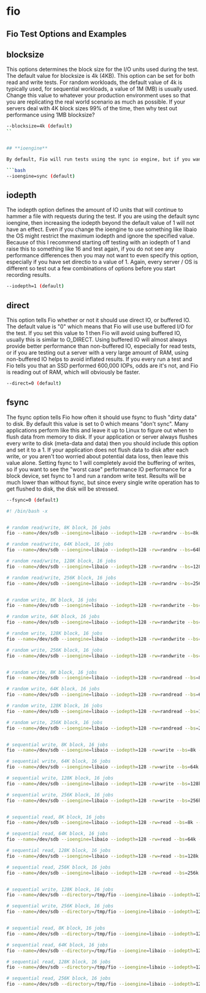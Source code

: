 # fio



## **Fio Test Options and Examples**


## **blocksize**

This options determines the block size for the I/O units used during the test. The default value for blocksize is 4k (4KB). This option can be set for both read and write tests. For random workloads, the default value of 4k is typically used, for sequential workloads, a value of 1M (MB) is usually used. Change this value to whatever your production environment uses so that you are replicating the real world scenario as much as possible. If your servers deal with 4K block sizes 99% of the time, then why test out performance using 1MB blocksize?

```bash
--blocksize=4k (default)
``


## **ioengine**

By default, Fio will run tests using the sync io engine, but if you want to change the engine used, you can. There are many different options you could change this value to, but on Linux the most common options are sync or libaio if the kernel supports it.

```bash
--ioengine=sync (default)
```


## **iodepth**

The iodepth option defines the amount of IO units that will continue to hammer a file with requests during the test. If you are using the default sync ioengine, then increasing the iodepth beyond the default value of 1 will not have an effect. Even if you change the ioengine to use something like libaio the OS might restrict the maximum iodepth and ignore the specified value. Because of this I recommend starting off testing with an iodepth of 1 and raise this to something like 16 and test again, if you do not see any performance differences then you may not want to even specify this option, especially if you have set directio to a value of 1. Again, every server / OS is different so test out a few combinations of options before you start recording results.

```bash
--iodepth=1 (default)
```


## **direct**

This option tells Fio whether or not it should use direct IO, or buffered IO. The default value is "0" which means that Fio will use use buffered I/O for the test. If you set this value to 1 then Fio will avoid using buffered IO, usually this is similar to O_DIRECT. Using buffered IO will almost always provide better performance than non-buffered IO, especially for read tests, or if you are testing out a server with a very large amount of RAM, using non-buffered IO helps to avoid inflated results. If you every run a test and Fio tells you that an SSD performed 600,000 IOPs, odds are it's not, and Fio is reading out of RAM, which will obviously be faster.

```bash
--direct=0 (default)
```


## **fsync**

The fsync option tells Fio how often it should use fsync to flush "dirty data" to disk. By default this value is set to 0 which means "don't sync". Many applications perform like this and leave it up to Linux to figure out when to flush data from memory to disk. If your application or server always flushes every write to disk (meta-data and data) then you should include this option and set it to a 1. If your application does not flush data to disk after each write, or you aren't too worried about potential data loss, then leave this value alone. Setting fsync to 1 will completely avoid the buffering of writes, so if you want to see the "worst case" performance IO performance for a block device, set fsync to 1 and run a random write test. Results will be much lower than without fsync, but since every single write operation has to get flushed to disk, the disk will be stressed.

```bash
--fsync=0 (default)
```

```bash
#! /bin/bash -x


# random read/write, 8K block, 16 jobs
fio --name=/dev/sdb --ioengine=libaio --iodepth=128 -rw=randrw --bs=8k --direct=1 --size=1G --numjobs=12 --runtime=30 --group_reporting

# random read/write, 64K block, 16 jobs
fio --name=/dev/sdb --ioengine=libaio --iodepth=128 -rw=randrw --bs=64k --direct=1 --size=1G --numjobs=12 --runtime=30 --group_reporting

# random read/write, 128K block, 16 jobs
fio --name=/dev/sdb --ioengine=libaio --iodepth=128 -rw=randrw --bs=128k --direct=1 --size=1G --numjobs=12 --runtime=30 --group_reporting

# random read/write, 256K block, 16 jobs
fio --name=/dev/sdb --ioengine=libaio --iodepth=128 -rw=randrw --bs=256k --direct=1 --size=1G --numjobs=12 --runtime=30 --group_reporting


# random write, 8K block, 16 jobs
fio --name=/dev/sdb --ioengine=libaio --iodepth=128 -rw=randwrite --bs=8k --direct=1 --size=1G --numjobs=12 --runtime=30 --group_reporting

# random write, 64K block, 16 jobs
fio --name=/dev/sdb --ioengine=libaio --iodepth=128 -rw=randwrite --bs=64k --direct=1 --size=1G --numjobs=12 --runtime=30 --group_reporting

# random write, 128K block, 16 jobs
fio --name=/dev/sdb --ioengine=libaio --iodepth=128 -rw=randwrite --bs=128k --direct=1 --size=1G --numjobs=12 --runtime=30 --group_reporting

# random write, 256K block, 16 jobs
fio --name=/dev/sdb --ioengine=libaio --iodepth=128 -rw=randwrite --bs=256k --direct=1 --size=1G --numjobs=12 --runtime=30 --group_reporting


# random write, 8K block, 16 jobs
fio --name=/dev/sdb --ioengine=libaio --iodepth=128 -rw=randread --bs=8k --direct=1 --size=1G --numjobs=12 --runtime=30 --group_reporting

# random write, 64K block, 16 jobs
fio --name=/dev/sdb --ioengine=libaio --iodepth=128 -rw=randread --bs=64k --direct=1 --size=1G --numjobs=12 --runtime=30 --group_reporting

# random write, 128K block, 16 jobs
fio --name=/dev/sdb --ioengine=libaio --iodepth=128 -rw=randread --bs=128k --direct=1 --size=1G --numjobs=12 --runtime=30 --group_reporting

# random write, 256K block, 16 jobs
fio --name=/dev/sdb --ioengine=libaio --iodepth=128 -rw=randread --bs=256k --direct=1 --size=1G --numjobs=12 --runtime=30 --group_reporting


# sequential write, 8K block, 16 jobs
fio --name=/dev/sdb --ioengine=libaio --iodepth=128 -rw=write --bs=8k --direct=1 --size=1G --numjobs=12 --runtime=30 --group_reporting

# sequential write, 64K block, 16 jobs
fio --name=/dev/sdb --ioengine=libaio --iodepth=128 -rw=write --bs=64k --direct=1 --size=1G --numjobs=12 --runtime=30 --group_reporting

# sequential write, 128K block, 16 jobs
fio --name=/dev/sdb --ioengine=libaio --iodepth=128 -rw=write --bs=128k --direct=1 --size=1G --numjobs=12 --runtime=30 --group_reporting

# sequential write, 256K block, 16 jobs
fio --name=/dev/sdb --ioengine=libaio --iodepth=128 -rw=write --bs=256k --direct=1 --size=1G --numjobs=12 --runtime=30 --group_reporting


# sequential read, 8K block, 16 jobs
fio --name=/dev/sdb --ioengine=libaio --iodepth=128 -rw=read --bs=8k --direct=1 --size=1G --numjobs=12 --runtime=30 --group_reporting

# sequential read, 64K block, 16 jobs
fio --name=/dev/sdb --ioengine=libaio --iodepth=128 -rw=read --bs=64k --direct=1 --size=1G --numjobs=12 --runtime=30 --group_reporting

# sequential read, 128K block, 16 jobs
fio --name=/dev/sdb --ioengine=libaio --iodepth=128 -rw=read --bs=128k --direct=1 --size=1G --numjobs=12 --runtime=30 --group_reporting

# sequential read, 256K block, 16 jobs
fio --name=/dev/sdb --ioengine=libaio --iodepth=128 -rw=read --bs=256k --direct=1 --size=1G --numjobs=12 --runtime=30 --group_reporting


# sequential write, 128K block, 16 jobs
fio --name=/dev/sdb --directory=/tmp/fio --ioengine=libaio --iodepth=128 -rw=write --bs=128k --direct=1 --size=1G --numjobs=16 --runtime=30 --group_reporting

# sequential write, 256K block, 16 jobs
fio --name=/dev/sdb --directory=/tmp/fio --ioengine=libaio --iodepth=128 -rw=write --bs=256k --direct=1 --size=1G --numjobs=16 --runtime=30 --group_reporting


# sequential read, 8K block, 16 jobs
fio --name=/dev/sdb --directory=/tmp/fio --ioengine=libaio --iodepth=128 -rw=read --bs=8k --direct=1 --size=1G --numjobs=16 --runtime=30 --group_reporting

# sequential read, 64K block, 16 jobs
fio --name=/dev/sdb --directory=/tmp/fio --ioengine=libaio --iodepth=128 -rw=read --bs=64k --direct=1 --size=1G --numjobs=16 --runtime=30 --group_reporting

# sequential read, 128K block, 16 jobs
fio --name=/dev/sdb --directory=/tmp/fio --ioengine=libaio --iodepth=128 -rw=read --bs=128k --direct=1 --size=1G --numjobs=16 --runtime=30 --group_reporting

# sequential read, 256K block, 16 jobs
fio --name=/dev/sdb --directory=/tmp/fio --ioengine=libaio --iodepth=128 -rw=read --bs=256k --direct=1 --size=1G --numjobs=16 --runtime=30 --group_reporting


```
